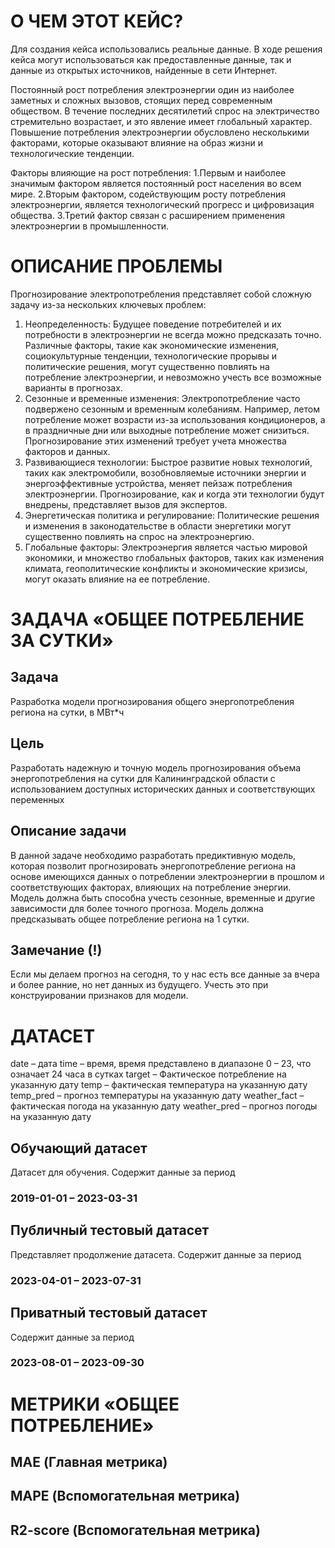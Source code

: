 # О ЧЕМ ЭТОТ КЕЙС?
Для создания кейса использовались реальные данные. В ходе решения кейса могут использоваться как предоставленные данные, так и данные из открытых источников, найденные в сети Интернет. 

Постоянный рост потребления электроэнергии один из наиболее заметных и сложных вызовов, стоящих перед современным обществом. В течение последних десятилетий спрос на электричество стремительно возрастает, и это явление имеет глобальный характер. Повышение потребления электроэнергии обусловлено несколькими факторами, которые оказывают влияние на образ жизни и технологические тенденции. 

Факторы влияющие на рост потребления:
1.Первым и наиболее значимым фактором является постоянный рост населения во всем мире.
2.Вторым фактором, содействующим росту потребления электроэнергии, является технологический прогресс и цифровизация общества.
3.Третий фактор связан с расширением применения электроэнергии в промышленности.

# ОПИСАНИЕ ПРОБЛЕМЫ

Прогнозирование электропотребления представляет собой сложную задачу из-за нескольких ключевых проблем:

1. Неопределенность: Будущее поведение потребителей и их потребности в электроэнергии не всегда можно предсказать точно. Различные факторы, такие как экономические изменения, социокультурные тенденции, технологические прорывы и политические решения, могут существенно повлиять на потребление электроэнергии, и невозможно учесть все возможные варианты в прогнозах.
2. Сезонные и временные изменения: Электропотребление часто подвержено сезонным и временным колебаниям. Например, летом потребление может возрасти из-за использования кондиционеров, а в праздничные дни или выходные потребление может снизиться. Прогнозирование этих изменений требует учета множества факторов и данных.
3. Развивающиеся технологии: Быстрое развитие новых технологий, таких как электромобили, возобновляемые источники энергии и энергоэффективные устройства, меняет пейзаж потребления электроэнергии. Прогнозирование, как и когда эти технологии будут внедрены, представляет вызов для экспертов.
4. Энергетическая политика и регулирование: Политические решения и изменения в законодательстве в области энергетики могут существенно повлиять на спрос на электроэнергию.
5. Глобальные факторы: Электроэнергия является частью мировой экономики, и множество глобальных факторов, таких как изменения климата, геополитические конфликты и экономические кризисы, могут оказать влияние на ее потребление.

# ЗАДАЧА «ОБЩЕЕ ПОТРЕБЛЕНИЕ ЗА СУТКИ»

## Задача

Разработка модели прогнозирования общего энергопотребления региона на сутки, в МВт*ч

## Цель

Разработать надежную и точную модель прогнозирования объема энергопотребления на сутки для Калининградской области с использованием доступных исторических данных и соответствующих переменных

## Описание задачи

В данной задаче необходимо разработать предиктивную модель, которая позволит прогнозировать энергопотребление региона на основе имеющихся данных о потреблении электроэнергии в прошлом и соответствующих факторах, влияющих на потребление энергии. Модель должна быть способна учесть сезонные, временные и другие зависимости для более точного прогноза. Модель должна предсказывать общее потребление региона на 1 сутки.

## Замечание (!)

Если мы делаем прогноз на сегодня, то у нас есть все данные за вчера и более ранние, но нет данных из будущего. Учесть это при конструировании признаков для модели.

# ДАТАСЕТ

date – дата
time – время, время представлено в диапазоне 0 – 23, что означает 24
часа в сутках
target – Фактическое потребление на указанную дату
temp – фактическая температура на указанную дату
temp_pred – прогноз температуры на указанную дату
weather_fact – фактическая погода на указанную дату
weather_pred – прогноз погоды на указанную дату

## Обучающий датасет
Датасет для обучения. Содержит данные за
период
### 2019-01-01 – 2023-03-31

## Публичный тестовый датасет
Представляет
продолжение
датасета. Содержит данные за период
### 2023-04-01 – 2023-07-31

## Приватный тестовый датасет
Содержит данные за период
### 2023-08-01 – 2023-09-30

# МЕТРИКИ «ОБЩЕЕ ПОТРЕБЛЕНИЕ»

## MAE (Главная метрика)
## MAPE (Вспомогательная метрика)
## R2-score (Вспомогательная метрика)
